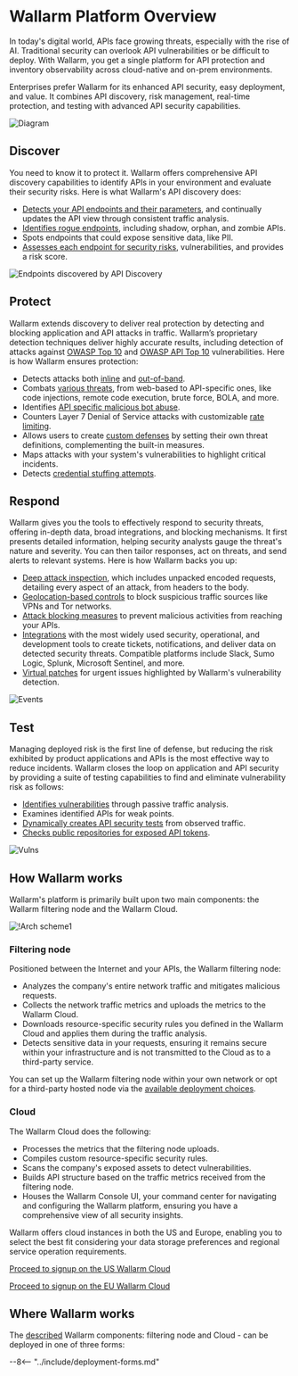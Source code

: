 [link-deployment-se]:           ../installation/supported-deployment-options.md#edge
[link-deployment-hybrid]:       ../installation/supported-deployment-options.md#all-deployment-artifacts
[link-deployment-on-prem]:      ../installation/on-premise/overview.md

# Wallarm Platform Overview

In today's digital world, APIs face growing threats, especially with the rise of AI. Traditional security can overlook API vulnerabilities or be difficult to deploy. With Wallarm, you get a single platform for API protection and inventory observability across cloud-native and on-prem environments.

Enterprises prefer Wallarm for its enhanced API security, easy deployment, and value. It combines API discovery, risk management, real-time protection, and testing with advanced API security capabilities.

![Diagram](../images/about-wallarm-waf/overview/wallarm-features.png)

## Discover

You need to know it to protect it. Wallarm offers comprehensive API discovery capabilities to identify APIs in your environment and evaluate their security risks. Here is what Wallarm's API discovery does:

* [Detects your API endpoints and their parameters](../api-discovery/overview.md), and continually updates the API view through consistent traffic analysis.
* [Identifies rogue endpoints](../api-discovery/rogue-api.md), including shadow, orphan, and zombie APIs.
* Spots endpoints that could expose sensitive data, like PII.
* [Assesses each endpoint for security risks](../api-discovery/risk-score.md), vulnerabilities, and provides a risk score.

![Endpoints discovered by API Discovery](../images/about-wallarm-waf/api-discovery/discovered-api-endpoints.png)

## Protect

Wallarm extends discovery to deliver real protection by detecting and blocking application and API attacks in traffic. Wallarm’s proprietary detection techniques deliver highly accurate results, including detection of attacks against [OWASP Top 10](https://owasp.org/www-project-top-ten/) and [OWASP API Top 10](https://owasp.org/www-project-api-security/) vulnerabilities. Here is how Wallarm ensures protection:

* Detects attacks both [inline](../installation/inline/overview.md) and [out-of-band](../installation/oob/overview.md).
* Combats [various threats](../attacks-vulns-list.md), from web-based to API-specific ones, like code injections, remote code execution, brute force, BOLA, and more.
* Identifies [API specific malicious bot abuse](../api-abuse-prevention/overview.md).
* Counters Layer 7 Denial of Service attacks with customizable [rate limiting](../user-guides/rules/rate-limiting.md).
* Allows users to create [custom defenses](../user-guides/rules/regex-rule.md) by setting their own threat definitions, complementing the built-in measures.
* Maps attacks with your system's vulnerabilities to highlight critical incidents.
* Detects [credential stuffing attempts](../about-wallarm/credential-stuffing.md).

## Respond

Wallarm gives you the tools to effectively respond to security threats, offering in-depth data, broad integrations, and blocking mechanisms. It first presents detailed information, helping security analysts gauge the threat's nature and severity. You can then tailor responses, act on threats, and send alerts to relevant systems. Here is how Wallarm backs you up:

* [Deep attack inspection](../user-guides/events/check-attack.md), which includes unpacked encoded requests, detailing every aspect of an attack, from headers to the body.
* [Geolocation-based controls](../user-guides/ip-lists/overview.md) to block suspicious traffic sources like VPNs and Tor networks.
* [Attack blocking measures](../admin-en/configure-wallarm-mode.md#available-filtration-modes) to prevent malicious activities from reaching your APIs.
* [Integrations](../user-guides/settings/integrations/integrations-intro.md) with the most widely used security, operational, and development tools to create tickets, notifications, and deliver data on detected security threats. Compatible platforms include Slack, Sumo Logic, Splunk, Microsoft Sentinel, and more.
* [Virtual patches](../user-guides/rules/vpatch-rule.md) for urgent issues highlighted by Wallarm's vulnerability detection.

![Events](../images/about-wallarm-waf/overview/events-with-attacks.png)

## Test

Managing deployed risk is the first line of defense, but reducing the risk exhibited by product applications and APIs is the most effective way to reduce incidents. Wallarm closes the loop on application and API security by providing a suite of testing capabilities to find and eliminate vulnerability risk as follows:

* [Identifies vulnerabilities](../user-guides/vulnerabilities.md) through passive traffic analysis.
* Examines identified APIs for weak points.
* [Dynamically creates API security tests](../vulnerability-detection/threat-replay-testing/overview.md) from observed traffic.
* [Checks public repositories for exposed API tokens](../api-attack-surface/security-issues.md).

![Vulns](../images/about-wallarm-waf/overview/vulnerabilities.png)

## How Wallarm works

Wallarm's platform is primarily built upon two main components: the Wallarm filtering node and the Wallarm Cloud.

![!Arch scheme1](../images/about-wallarm-waf/overview/filtering-node-cloud.png)

### Filtering node

Positioned between the Internet and your APIs, the Wallarm filtering node:

* Analyzes the company's entire network traffic and mitigates malicious requests.
* Collects the network traffic metrics and uploads the metrics to the Wallarm Cloud.
* Downloads resource-specific security rules you defined in the Wallarm Cloud and applies them during the traffic analysis.
* Detects sensitive data in your requests, ensuring it remains secure within your infrastructure and is not transmitted to the Cloud as to a third-party service.

You can set up the Wallarm filtering node within your own network or opt for a third-party hosted node via the [available deployment choices](../installation/supported-deployment-options.md).

### Cloud

The Wallarm Cloud does the following:

* Processes the metrics that the filtering node uploads.
* Compiles custom resource-specific security rules.
* Scans the company's exposed assets to detect vulnerabilities.
* Builds API structure based on the traffic metrics received from the filtering node.
* Houses the Wallarm Console UI, your command center for navigating and configuring the Wallarm platform, ensuring you have a comprehensive view of all security insights.

Wallarm offers cloud instances in both the US and Europe, enabling you to select the best fit considering your data storage preferences and regional service operation requirements.

[Proceed to signup on the US Wallarm Cloud](https://us1.my.wallarm.com/signup)

[Proceed to signup on the EU Wallarm Cloud](https://my.wallarm.com/signup)

## Where Wallarm works

The [described](#how-wallarm-works) Wallarm components: filtering node and Cloud - can be deployed in one of three forms:

--8<-- "../include/deployment-forms.md"
